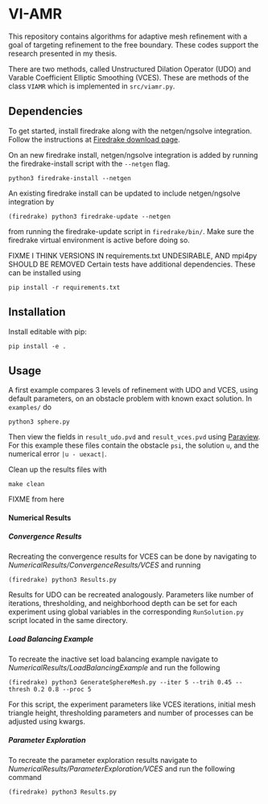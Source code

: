 # VI-AMR

This repository contains algorithms for adaptive mesh refinement with a goal of targeting refinement to the free boundary.  These codes support the research presented in my thesis.

There are two methods, called Unstructured Dilation Operator (UDO) and Varable Coefficient Elliptic Smoothing (VCES).  These are methods of the class `VIAMR` which is implemented in `src/viamr.py`.

## Dependencies

To get started, install firedrake along with the netgen/ngsolve integration.  Follow the instructions at [Firedrake download page](https://www.firedrakeproject.org/firedrake/download.html).

On an new firedrake install, netgen/ngsolve integration is added by running the firedrake-install script with the `--netgen` flag.

```
python3 firedrake-install --netgen
```

An existing firedrake install can be updated to include netgen/ngsolve integration by
```
(firedrake) python3 firedrake-update --netgen
```
from  running the firedrake-update script in `firedrake/bin/`.  Make sure the firedrake virtual environment is active before doing so.

FIXME I THINK VERSIONS IN requirements.txt UNDESIRABLE, AND mpi4py SHOULD BE REMOVED  Certain tests have additional dependencies.  These can be installed using
```
pip install -r requirements.txt
```

## Installation

Install editable with pip:
```
pip install -e .
```

## Usage

A first example compares 3 levels of refinement with UDO and VCES, using default parameters, on an obstacle problem with known exact solution.  In `examples/` do
```
python3 sphere.py
```
Then view the fields in `result_udo.pvd` and `result_vces.pvd` using [Paraview]().  For this example these files contain the obstacle `psi`, the solution `u`, and the numerical error `|u - uexact|`.

Clean up the results files with
```
make clean
```

FIXME from here

#### Numerical Results

##### Convergence Results

Recreating the convergence results for VCES can be done by navigating to _NumericalResults/ConvergenceResults/VCES_ and running

```
(firedrake) python3 Results.py
```

Results for UDO can be recreated analogously. Parameters like number of iterations, thresholding, and neighborhood depth can be set for each experiment using global variables in the corresponding `RunSolution.py` script located in the same directory.

##### Load Balancing Example

To recreate the inactive set load balancing example navigate to _NumericalResults/LoadBalancingExample_ and run the following

```
(firedrake) python3 GenerateSphereMesh.py --iter 5 --trih 0.45 --thresh 0.2 0.8 --proc 5
```

For this script, the experiment parameters like VCES iterations, initial mesh triangle height, thresholding parameters and number of processes can be adjusted using kwargs.

##### Parameter Exploration

To recreate the parameter exploration results navigate to _NumericalResults/ParameterExploration/VCES_ and run the following command

```
(firedrake) python3 Results.py
```
